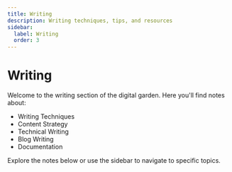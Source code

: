 ```yaml
---
title: Writing
description: Writing techniques, tips, and resources
sidebar:
  label: Writing
  order: 3
---
```


# Writing

Welcome to the writing section of the digital garden. Here you'll find notes about:

- Writing Techniques
- Content Strategy
- Technical Writing
- Blog Writing
- Documentation

Explore the notes below or use the sidebar to navigate to specific topics. 